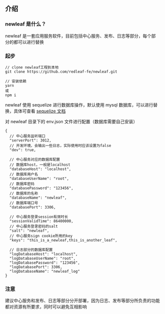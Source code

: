 ## 介绍

### newleaf 是什么？

newleaf 是一套应用服务软件，目前包括中心服务、发布、日志等部分，每个部分的都可以进行替换

### 起步

```
// clone newleaf工程到本地
git clone https://github.com/redleaf-fe/newleaf.git

// 安装依赖
yarn
或
npm i
```

newleaf 使用 sequelize 进行数据库操作，默认使用 mysql 数据库，可以进行替换，具体可查看 [sequelize 文档](https://github.com/sequelize/sequelize)

对 newleaf 目录下的 env.json 文件进行配置（数据库需要自己安装）

```
{
  // 中心服务监听端口
  "serverPort": 3012,
  // 开发环境，会输出一些日志，实际使用时应该设置为false
  "dev": true,

  // 中心服务对应的数据库配置
  // 数据库host，一般是localhost
  "databaseHost": "localhost",
  // 数据库用户名
  "databaseUserName": "root",
  // 数据库密码
  "databasePassword": "123456",
  // 数据库的名称
  "databaseName": "newleaf",
  // 数据库端口号
  "databasePort": 3306,

  // 中心服务登录session有效时长
  "sessionValidTime": 86400000,
  // 中心服务登录密码的salt
  "salt": "newleaf",
  // 中心服务sign cookie所用的key
  "keys": "this_is_a_newleaf,this_is_another_leaf",

  // 日志部分的数据库配置
  "logDatabaseHost": "localhost",
  "logDatabaseUserName": "root",
  "logDatabasePassword": "123456",
  "logDatabasePort": 3306,
  "logDatabaseName": "newleaf_log"
}

```

### 注意

建议中心服务和发布、日志等部分分开部署，因为日志、发布等部分所负责的功能都对资源有所要求，同时可以避免互相影响
